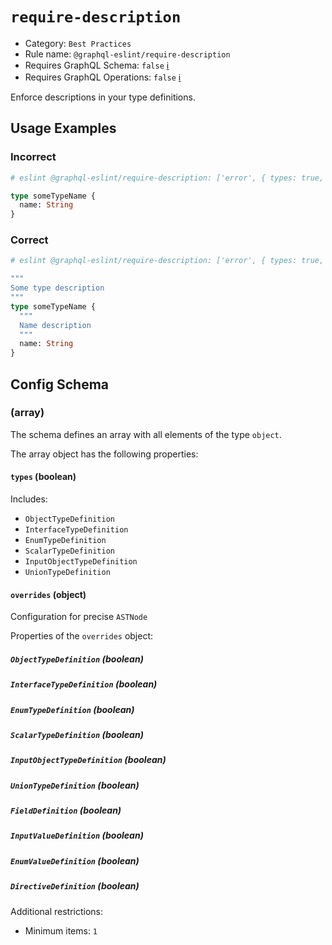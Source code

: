 # `require-description`

- Category: `Best Practices`
- Rule name: `@graphql-eslint/require-description`
- Requires GraphQL Schema: `false` [ℹ️](../../README.md#extended-linting-rules-with-graphql-schema)
- Requires GraphQL Operations: `false` [ℹ️](../../README.md#extended-linting-rules-with-siblings-operations)

Enforce descriptions in your type definitions.

## Usage Examples

### Incorrect

```graphql
# eslint @graphql-eslint/require-description: ['error', { types: true, overrides: { FieldDefinition: true } }]

type someTypeName {
  name: String
}
```

### Correct

```graphql
# eslint @graphql-eslint/require-description: ['error', { types: true, overrides: { FieldDefinition: true } }]

"""
Some type description
"""
type someTypeName {
  """
  Name description
  """
  name: String
}
```

## Config Schema

### (array)

The schema defines an array with all elements of the type `object`.

The array object has the following properties:

#### `types` (boolean)

Includes:

- `ObjectTypeDefinition`
- `InterfaceTypeDefinition`
- `EnumTypeDefinition`
- `ScalarTypeDefinition`
- `InputObjectTypeDefinition`
- `UnionTypeDefinition`

#### `overrides` (object)

Configuration for precise `ASTNode`

Properties of the `overrides` object:

##### `ObjectTypeDefinition` (boolean)

##### `InterfaceTypeDefinition` (boolean)

##### `EnumTypeDefinition` (boolean)

##### `ScalarTypeDefinition` (boolean)

##### `InputObjectTypeDefinition` (boolean)

##### `UnionTypeDefinition` (boolean)

##### `FieldDefinition` (boolean)

##### `InputValueDefinition` (boolean)

##### `EnumValueDefinition` (boolean)

##### `DirectiveDefinition` (boolean)

Additional restrictions:

* Minimum items: `1`